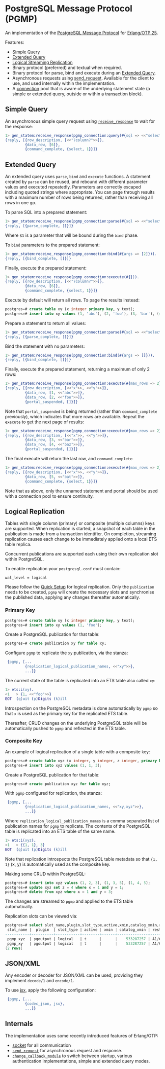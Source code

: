 # PostgreSQL Message Protocol (PGMP)

An implementation of the [PostgreSQL Message
Protocol](https://www.postgresql.org/docs/current/protocol.html) for
[Erlang/OTP 25](https://www.erlang.org).

Features:

- [Simple Query](https://www.postgresql.org/docs/current/protocol-flow.html#id-1.10.5.7.4)
- [Extended Query](https://www.postgresql.org/docs/current/protocol-flow.html#PROTOCOL-FLOW-EXT-QUERY)
- [Logical Streaming Replication](https://www.postgresql.org/docs/current/protocol-logical-replication.html)
- Binary protocol (preferred) and textual when required.
- Binary protocol for parse, bind and execute during an [Extended
  Query](https://www.postgresql.org/docs/current/protocol-flow.html#PROTOCOL-FLOW-EXT-QUERY).
- Asynchronous requests using
  [send_request](https://www.erlang.org/doc/man/gen_statem.html#send_request-4).
  Available for the client to use, and used internally within the
  implementation.
- A [connection](src/pgmp_connection.erl) pool that is aware of the underlying
  statement state (a simple or extended query, outside or within a
  transaction block).

## Simple Query

An asynchronous simple query request using [`receive_response`](https://www.erlang.org/doc/man/gen_statem.html#receive_response-1) to wait for the response:

```erlang
1> gen_statem:receive_response(pgmp_connection:query(#{sql => <<"select 2*3">>})).
{reply, [{row_description, [<<"?column?">>]},
         {data_row, [6]},
         {command_complete, {select, 1}}]}
```

## Extended Query

An extended query uses `parse`, `bind` and `execute` functions. A
statement created by `parse` can be reused, and rebound with different
parameter values and executed repeatedly. Parameters are correctly escaped
including quoted strings where appropriate. You can page through
results with a maximum number of rows being returned, rather than
receiving all rows in one go.

To parse SQL into a prepared statement:

```erlang
1> gen_statem:receive_response(pgmp_connection:parse(#{sql => <<"select $1 * 3">>})).
{reply, [{parse_complete, []}]}
```

Where `$1` is a parameter that will be bound during the `bind` phase.

To `bind` parameters to the prepared statement:

```erlang
1> gen_statem:receive_response(pgmp_connection:bind(#{args => [2]})).
{reply, [{bind_complete, []}]}
```

Finally, execute the prepared statement:

```erlang
1> gen_statem:receive_response(pgmp_connection:execute(#{})).
{reply, [{row_description, [<<"?column?">>]},
         {data_row, [6]},
         {command_complete, {select, 1}}]}
```

Execute by default will return all rows. To page the results instead:

```sql
postgres=# create table xy (x integer primary key, y text);
postgres=# insert into xy values (1, 'abc'), (2, 'foo'), (3, 'bar'), (4, 'baz'), (5, 'bat');
```

Prepare a statement to return all values:

```erlang
1> gen_statem:receive_response(pgmp_connection:parse(#{sql => <<"select * from xy">>})).
{reply, [{parse_complete, []}]}
```

Bind the statement with no parameters:

```erlang
1> gen_statem:receive_response(pgmp_connection:bind(#{args => []})).
{reply, [{bind_complete, []}]}
```

Finally, execute the prepared statement, returning a maximum of only 2 rows:

```erlang
1> gen_statem:receive_response(pgmp_connection:execute(#{max_rows => 2})).
{reply, [{row_description, [<<"x">>, <<"y">>]},
         {data_row, [1, <<"abc">>]},
         {data_row, [2, <<"foo">>]},
         {portal_suspended, []}]}
```

Note that `portal_suspended` is being returned (rather than
`command_complete` previously), which indicates that more rows are
available. Repeat the `execute` to get the next page of results:

```erlang
1> gen_statem:receive_response(pgmp_connection:execute(#{max_rows => 2})).
{reply, [{row_description, [<<"x">>, <<"y">>]},
         {data_row, [3, <<"bar">>]},
         {data_row, [4, <<"baz">>]},
         {portal_suspended, []}]}
```

The final execute will return the last row, and `command_complete`:

```erlang
1> gen_statem:receive_response(pgmp_connection:execute(#{max_rows => 2})).
{reply, [{row_description, [<<"x">>, <<"y">>]},
         {data_row, [5, <<"bat">>]},
         {command_complete, {select, 1}}]}
```

Note that as above, only the unnamed statement and portal should be used
with a connection pool to ensure continuity.


## Logical Replication

Tables with single column (primary) or composite (multiple columns)
keys are supported. When replication is started, a snapshot of each
table in the publication is made from a transaction identifier. On
completion, streaming replication causes each change to be immediately
applied onto a local ETS table replica.

Concurrent publications are supported each using their own replication
slot within PostgreSQL.

To enable replication your `postgresql.conf` must contain:

```
wal_level = logical
```

Please follow the [Quick
Setup](https://www.postgresql.org/docs/current/logical-replication-quick-setup.html)
for logical replication. Only the `publication` needs to be created,
`pgmp` will create the necessary slots and synchronise the published
data, applying any changes thereafter automatically.

### Primary Key

```sql
postgres=# create table xy (x integer primary key, y text);
postgres=# insert into xy values (1, 'foo');
```

Create a PostgreSQL publication for that table:

```sql
postgres=# create publication xy for table xy;
```

Configure `pgmp` to replicate the `xy` publication, via the stanza:

```erlang
 {pgmp, [...
         {replication_logical_publication_names, <<"xy">>},
         ...]}
```

The current state of the table is replicated into an ETS table also called `xy`:

```erlang
1> ets:i(xy).
<1   > {1, <<"foo">>}
EOT  (q)uit (p)Digits (k)ill
```

Introspection on the PostgreSQL metadata is done automatically by
`pgmp` so that `x` is used as the primary key for the replicated ETS
table.

Thereafter, CRUD changes on the underlying PostgreSQL table will be
automatically pushed to `pgmp` and reflected in the ETS table.

### Composite Key

An example of logical replication of a single table with a composite key:

```sql
postgres=# create table xyz (x integer, y integer, z integer, primary key (x, y));
postgres=# insert into xyz values (1, 1, 3);
```

Create a PostgreSQL publication for that table:

```sql
postgres=# create publication xyz for table xyz;
```

With `pgmp` configured for replication, the stanza:

```erlang
 {pgmp, [...
         {replication_logical_publication_names, <<"xy,xyz">>},
         ...]}
```

Where `replication_logical_publication_names` is a comma separated
list of publication names for `pgmp` to replicate. The contents of the
PostgreSQL table is replicated into an ETS table of the same name.

```erlang
1> ets:i(xyz).
<1   > {{1, 1}, 3}
EOT  (q)uit (p)Digits (k)ill
```

Note that replication introspects the PostgreSQL table metadata so that `{1, 1}` (x, y) is automatically used as the composite key.

Making some CRUD within PostgreSQL:

```sql
postgres=# insert into xyz values (1, 2, 3), (1, 3, 5), (1, 4, 5);
postgres=# update xyz set z = 4 where x = 1 and y = 1;
postgres=# delete from xyz where x = 1 and y = 3;
```

The changes are streamed to `pgmp` and applied to the ETS table automatically.

Replication slots can be viewed via:

```sql
postgres=# select slot_name,plugin,slot_type,active,xmin,catalog_xmin,restart_lsn from pg_replication_slots;
 slot_name |  plugin  | slot_type | active | xmin | catalog_xmin | restart_lsn 
-----------+----------+-----------+--------+------+--------------+-------------
 pgmp_xyz  | pgoutput | logical   | t      |      |    533287257 | A1/CEAA6AA8
 pgmp_xy   | pgoutput | logical   | t      |      |    533287257 | A1/CEAA6AA8
(2 rows)
```

## JSON/XML

Any encoder or decoder for JSON/XML can be used, providing they
implement `decode/1` and `encode/1`.

To use [jsx](https://github.com/talentdeficit/jsx), apply the following configuration:

```erlang
 {pgmp, [...
         {codec_json, jsx},
         ...]}
```



## Internals

The implementation uses some recently introduced features of Erlang/OTP:

- [socket](https://www.erlang.org/doc/man/socket.html) for all
  communication
- [`send_request`](https://www.erlang.org/doc/man/gen_statem.html#send_request-4)
  for asynchronous request and response.
- [`change_callback_module`](https://www.erlang.org/doc/man/gen_statem.html#type-action)
  to switch between startup, various authentication implementations,
  simple and extended query modes.
